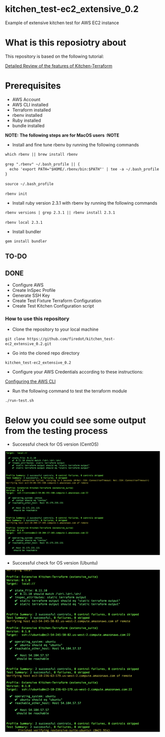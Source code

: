 # kitchen_test-ec2_extensive_0.2
Example of extensive kitchen test for AWS EC2 instance


# What is this reposiotry about
This repository is based on the following tutorial: 

[Detailed Review of the features of Kitchen-Terraform](https://newcontext-oss.github.io/kitchen-terraform/tutorials/extensive_kitchen_terraform.html)

# Prerequisites
- AWS Account
- AWS CLI installed 
- Terraform installed
- rbenv installed
- Ruby installed
- bundle installed

**NOTE:** **The following steps are for MacOS users** **:NOTE**

 * Install and fine tune rbenv by running the following commands
   
```
which rbenv || brew install rbenv

grep ".rbenv" ~/.bash_profile || {
  echo 'export PATH="$HOME/.rbenv/bin:$PATH"' | tee -a ~/.bash_profile
}

source ~/.bash_profile

rbenv init
```
 * Install ruby version 2.3.1 with rbenv by running the following commands

```
rbenv versions | grep 2.3.1 || rbenv install 2.3.1

rbenv local 2.3.1

```

 * Install bundler
 
 ```
 gem install bundler
 ```

## TO-DO

## DONE

- Configure AWS
- Create InSpec Profile
- Generate SSH Key
- Create Test Fixture Terraform Configuration
- Create Test Kitchen Configuration script


### How to use this repository

- Clone the repository to your local machine

```
git clone https://github.com/firedot/kitchen_test-ec2_extensive_0.2.git
```
- Go into the cloned repo directory 

```
kitchen_test-ec2_extensive_0.2
```
- Configure your AWS Credentials according to these instructions: 

[Configuring the AWS CLI](https://docs.aws.amazon.com/cli/latest/userguide/cli-chap-getting-started.html#cli-quick-configuration)

- Run the following command to test the terraform module

```
./run-test.sh
```


# Below you could see some output from the testing process

- Successful check for OS version (CentOS)

![Alt text](pics/centos_success.png?raw=true "CentOS Success")

- Successful check for OS version (Ubuntu)

![Alt text](pics/ubuntu_success.png?raw=true "Ubuntu Success")

